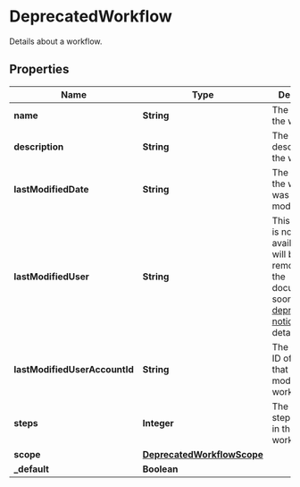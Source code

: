 

# DeprecatedWorkflow

Details about a workflow.

## Properties

| Name | Type | Description | Notes |
|------------ | ------------- | ------------- | -------------|
|**name** | **String** | The name of the workflow. |  [optional] [readonly] |
|**description** | **String** | The description of the workflow. |  [optional] [readonly] |
|**lastModifiedDate** | **String** | The datetime the workflow was last modified. |  [optional] [readonly] |
|**lastModifiedUser** | **String** | This property is no longer available and will be removed from the documentation soon. See the [deprecation notice](https://developer.atlassian.com/cloud/jira/platform/deprecation-notice-user-privacy-api-migration-guide/) for details. |  [optional] [readonly] |
|**lastModifiedUserAccountId** | **String** | The account ID of the user that last modified the workflow. |  [optional] [readonly] |
|**steps** | **Integer** | The number of steps included in the workflow. |  [optional] [readonly] |
|**scope** | [**DeprecatedWorkflowScope**](DeprecatedWorkflowScope.md) |  |  [optional] |
|**_default** | **Boolean** |  |  [optional] |




